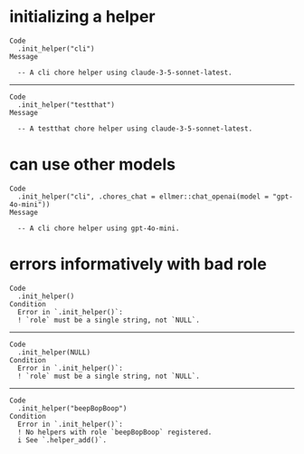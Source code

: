 # initializing a helper

    Code
      .init_helper("cli")
    Message
      
      -- A cli chore helper using claude-3-5-sonnet-latest. 

---

    Code
      .init_helper("testthat")
    Message
      
      -- A testthat chore helper using claude-3-5-sonnet-latest. 

# can use other models

    Code
      .init_helper("cli", .chores_chat = ellmer::chat_openai(model = "gpt-4o-mini"))
    Message
      
      -- A cli chore helper using gpt-4o-mini. 

# errors informatively with bad role

    Code
      .init_helper()
    Condition
      Error in `.init_helper()`:
      ! `role` must be a single string, not `NULL`.

---

    Code
      .init_helper(NULL)
    Condition
      Error in `.init_helper()`:
      ! `role` must be a single string, not `NULL`.

---

    Code
      .init_helper("beepBopBoop")
    Condition
      Error in `.init_helper()`:
      ! No helpers with role `beepBopBoop` registered.
      i See `.helper_add()`.

